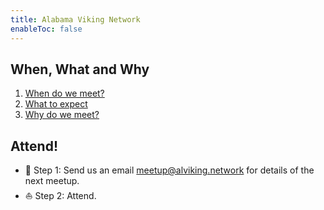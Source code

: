 ```yaml
---
title: Alabama Viking Network
enableToc: false
---
```


## When, What and Why

1. [When do we meet?](calendar)
2. [What to expect](meetings)
3. [Why do we meet?](why)

## Attend!
- 🎯 Step 1: Send us an email [meetup@alviking.network](meetup@alviking.network) for details of the next meetup.
- ⛵ Step 2: Attend.
